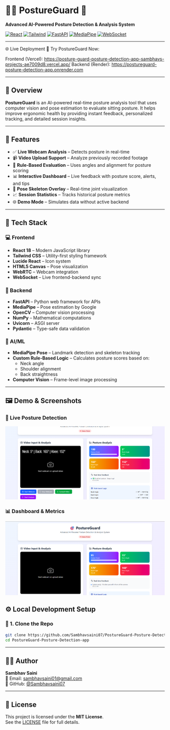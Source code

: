 # 🧍‍♂️ PostureGuard 🎯  
**Advanced AI-Powered Posture Detection & Analysis System**

[![React](https://img.shields.io/badge/Frontend-React-61DAFB?logo=react)](https://reactjs.org/)
[![Tailwind](https://img.shields.io/badge/Styling-TailwindCSS-38B2AC?logo=tailwind-css)](https://tailwindcss.com/)
[![FastAPI](https://img.shields.io/badge/Backend-FastAPI-009688?logo=fastapi)](https://fastapi.tiangolo.com/)
[![MediaPipe](https://img.shields.io/badge/AI-MediaPipe-orange?logo=google)](https://google.github.io/mediapipe/)
[![WebSocket](https://img.shields.io/badge/Realtime-WebSocket-blue)](https://developer.mozilla.org/en-US/docs/Web/API/WebSockets_API)

---

🌐 Live Deployment
🚀 Try PostureGuard Now:

Frontend (Vercel): https://posture-guard-posture-detection-app-sambhavs-projects-ae7009d8.vercel.app/
Backend (Render): https://postureguard-posture-detection-app.onrender.com

---

## 📖 Overview

**PostureGuard** is an AI-powered real-time posture analysis tool that uses computer vision and pose estimation to evaluate sitting posture. It helps improve ergonomic health by providing instant feedback, personalized tracking, and detailed session insights.

---

## 🚀 Features

- ✅ **Live Webcam Analysis** – Detects posture in real-time  
- 📹 **Video Upload Support** – Analyze previously recorded footage  
- 📐 **Rule-Based Evaluation** – Uses angles and alignment for posture scoring  
- 📊 **Interactive Dashboard** – Live feedback with posture score, alerts, and tips  
- 🧍 **Pose Skeleton Overlay** – Real-time joint visualization  
- 📈 **Session Statistics** – Tracks historical posture metrics  
- 🌐 **Demo Mode** – Simulates data without active backend

---

## 🧰 Tech Stack

### 💻 Frontend

- **React 18** – Modern JavaScript library
- **Tailwind CSS** – Utility-first styling framework
- **Lucide React** – Icon system
- **HTML5 Canvas** – Pose visualization
- **WebRTC** – Webcam integration
- **WebSocket** – Live frontend-backend sync

### 🔧 Backend

- **FastAPI** – Python web framework for APIs
- **MediaPipe** – Pose estimation by Google
- **OpenCV** – Computer vision processing
- **NumPy** – Mathematical computations
- **Uvicorn** – ASGI server
- **Pydantic** – Type-safe data validation

### 🤖 AI/ML

- **MediaPipe Pose** – Landmark detection and skeleton tracking
- **Custom Rule-Based Logic** – Calculates posture scores based on:
  - Neck angle
  - Shoulder alignment
  - Back straightness
- **Computer Vision** – Frame-level image processing

---

## 🖼️ Demo & Screenshots

### 📸 Live Posture Detection
![Live Detection Screenshot](screenshot/Screenshot%202025-07-11%20185629.png)

### 📊 Dashboard & Metrics
![Dashboard Screenshot](screenshot/Screenshot%202025-07-11%20185151.png)

## ⚙️ Local Development Setup

### 🔹 1. Clone the Repo

```bash
git clone https://github.com/Sambhavsaini07/PostureGuard-Posture-Detection-app.git
cd PostureGuard-Posture-Detection-app
```
---

## 🧑‍💻 Author

**Sambhav Saini**  
📧 Email: [sambhavsaini01@gmail.com](mailto:sambhavsaini01@gmail.com)  
🔗 GitHub: [@Sambhavsaini07](https://github.com/Sambhavsaini07)

---

## 📄 License

This project is licensed under the **MIT License**.  
See the [LICENSE](LICENSE) file for full details.
